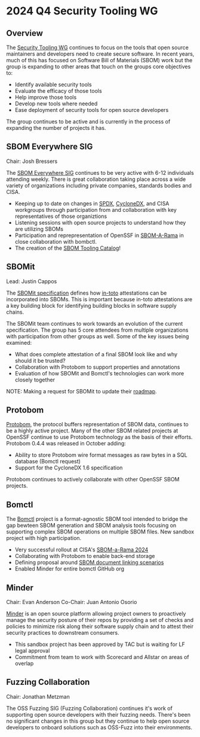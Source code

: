# 2024 Q4 Security Tooling WG

## Overview
The [Security Tooling WG](https://github.com/ossf/wg-security-tooling) continues to focus on the tools that open source maintainers and developers need to create secure software.  In recent years, much of this has focused on Software Bill of Materials (SBOM) work but the group is expanding to other areas that touch on the groups core objectives to:
- Identify available security tools
- Evaluate the efficacy of those tools
- Help improve those tools
- Develop new tools where needed
- Ease deployment of security tools for open source developers

The group continues to be active and is currently in the process of expanding the number of projects it has.

## SBOM Everywhere SIG
Chair: Josh Bressers

The [SBOM Everywhere SIG](https://github.com/ossf/sbom-everywhere) continues to be very active with 6-12 individuals attending weekly.  There is great collaboration taking place across a wide variety of organizations including private companies, standards bodies and CISA.

- Keeping up to date on changes in [SPDX](https://spdx.dev), [CycloneDX](https://cyclonedx.org), and CISA workgroups through participation from and collaboration with key representatives of those organiztions
- Listening sessions with open source projects to understand how they are utilizing SBOMs
- Participation and reprepresentation of OpenSSF in [SBOM-A-Rama](https://www.cisa.gov/news-events/events/sbom-rama-fall-2024) in close collaboration with bombctl.
- The creation of the [SBOM Tooling Catalog](https://sbom-catalog.openssf.org/)!

## SBOMit
Lead: Justin Cappos

The [SBOMit specification](https://github.com/SBOMit/specification) defines how [in-toto](https://in-toto.io) attestations can be incorporated into SBOMs.  This is important because in-toto attestations are a key building block for identifying building blocks in software supply chains.

The SBOMit team continues to work towards an evolution of the current specification.  The group has 5 core attendees from multiple organizations with participation from other groups as well.  Some of the key issues being examined:

- What does complete attestation of a final SBOM look like and why should it be trusted?
- Collaboration with Protobom to support properties and annotations
- Evaluation of how SBOMit and Bomctl's technologies can work more closely together

NOTE: Making a request for SBOMit to update their [roadmap](https://github.com/SBOMit/specification/wiki/SBOMit-Roadmap).

## Protobom
[Protobom](https://github.com/protobom/protobom), the protocol buffers representation of SBOM data, continues to be a highly active project.  Many of the other SBOM related projects at OpenSSF continue to use Protobom technology as the basis of their efforts.  Protobom 0.4.4 was released in October adding:

- Ability to store Protobom wire format messages as raw bytes in a SQL database (Bomctl request)
- Support for the CycloneDX 1.6 specification

Protobom continues to actively collaborate with other OpenSSF SBOM projects.

## Bomctl
The [Bomctl](https://github.com/bomctl/bomctl) project is a format-agnostic SBOM tool intended to bridge the gap bewteen SBOM generation and SBOM analysis tools focusing on supporting complex SBOM operations on multiple SBOM files.  New sandbox project with high participation.

- Very successful rollout at CISA's [SBOM-a-Rama 2024](https://www.cisa.gov/news-events/events/sbom-rama-fall-2024)
- Collaborating with Protobom to enable back-end storage
- Defining proposal around [SBOM document linking scenarios](https://docs.google.com/document/d/1Dj-OAycyAH3d6A9vPJWldNoLRArRVB607to_0s5Fk8w/edit?tab=t.0#heading=h.qflhf8nb1xeo)
- Enabled Minder for entire bomctl GitHub org

## Minder
Chair: Evan Anderson
Co-Chair: Juan Antonio Osorio

[Minder](https://github.com/mindersec/minder) is an open source platform allowing project owners to proactively manage the security posture of their repos by providing a set of checks and policies to minimize risk along their software supply chain and to attest their security practices to downstream consumers.

- This sandbox project has been approved by TAC but is waiting for LF legal approval
- Commitment from team to work with Scorecard and Allstar on areas of overlap

## Fuzzing Collaboration
Chair: Jonathan Metzman

The OSS Fuzzing SIG (Fuzzing Collaboration) continues it's work of supporting open source developers with their fuzzing needs.  There's been no significant changes in this group but they continue to help open source developers to onboard solutions such as OSS-Fuzz into their environments.